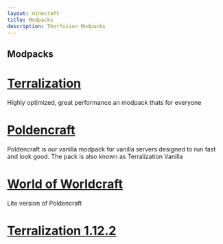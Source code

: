```yaml
---
layout: minecraft
title: Modpacks
description: Thorfusion Modpacks
---
```


## Modpacks

# [Terralization](terralization/home)
Highly optimized, great performance an modpack thats for everyone

# [Poldencraft](https://www.technicpack.net/modpack/poldencraft.244709)
Poldencraft is our vanilla modpack for vanilla servers designed to run fast and look good. The pack is also known as Terralization Vanilla

# [World of Worldcraft](https://www.technicpack.net/modpack/world-of-worldcraft.1591122)
Lite version of Poldencraft

# [Terralization 1.12.2](https://www.technicpack.net/modpack/bitbytepack.626387)